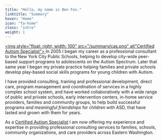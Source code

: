 ```yaml
---
title: "Hello, my name is Ben Fox."
linktitle: "Summary"
hover: "Home"
icon: "fa-home"
class: "intro"
weight: 1
---
```

[<img style="float: right; width: 100" src="/summary/cas.png" alt"Certified Autism Specialist">
](https://apps.ibcces.org/badges/v/65d52)
In 2005 I began my career as a professional consultant to the New York City Public Schools, helping to develop city-wide peer-based support programs to adolescents on the Autism Spectrum. Later that same year I began my private practice helping families and private schools develop play-based social skills programs for young children with Autism.

I have provided consulting, training and professional development, direct care, program management and coordination of services in a highly complex school system, and have worked collaboratively with a wide range of public and private schools, early intervention centers, in-home service providers, families and community groups, to help build successful programs <i>and meaningful friendships</i> for children with ASD, that have lasted and grown with them for years.

As a [Certified Autism Specialist](https://apps.ibcces.org/badges/v/65d52) I am now offering my experience and expertise in providing professional consulting services to families, schools, community organizations, and care providers across Eastern Washington.
